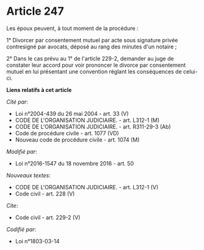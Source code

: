# Article 247

Les époux peuvent, à tout moment de la procédure : 

1° Divorcer par consentement mutuel par acte sous signature privée contresigné par avocats, déposé au rang des minutes d'un
notaire ; 

2° Dans le cas prévu au 1° de l'article 229-2, demander au juge de constater leur accord pour voir prononcer le divorce par
consentement mutuel en lui présentant une convention réglant les conséquences de celui-ci.

**Liens relatifs à cet article**

_Cité par_:

  - Loi n°2004-439 du 26 mai 2004 - art. 33 (V)
  - CODE DE L'ORGANISATION JUDICIAIRE. - art. L312-1 (M)
  - CODE DE L'ORGANISATION JUDICIAIRE. - art. R311-29-3 (Ab)
  - Code de procédure civile - art. 1077 (VD)
  - Nouveau code de procédure civile - art. 1074 (M)

_Modifié par_:

  - Loi n°2016-1547 du 18 novembre 2016 - art. 50

_Nouveaux textes_:

  - CODE DE L'ORGANISATION JUDICIAIRE. - art. L312-1 (V)
  - Code civil - art. 228 (V)

_Cite_:

  - Code civil - art. 229-2 (V)

_Codifié par_:

  - Loi n°1803-03-14
